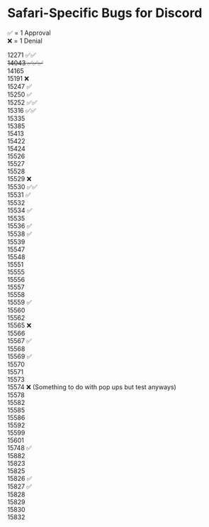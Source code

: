 # Safari-Specific Bugs for Discord  
✅ = 1 Approval  
❌ = 1 Denial  

12271 ✅✅   
~~14043 ✅✅✅~~  
14165  
15191 ❌  
15247 ✅  
15250 ✅  
15252 ✅✅  
15316 ✅✅  
15335  
15385  
15413  
15422   
15424  
15526  
15527  
15528  
15529 ❌  
15530 ✅✅   
15531 ✅  
15532   
15534 ✅  
15535   
15536 ✅   
15538 ✅  
15539   
15547  
15548  
15551  
15555  
15556  
15557  
15558  
15559 ✅  
15560  
15562  
15565 ❌  
15566  
15567 ✅  
15568  
15569 ✅  
15570  
15571  
15573  
15574 ❌ (Something to do with pop ups but test anyways)  
15578  
15582   
15585  
15586  
15592  
15599  
15601  
15748 ✅    
15882  
15823   
15825  
15826 ✅  
15827 ✅   
15828  
15829   
15830  
15832  

